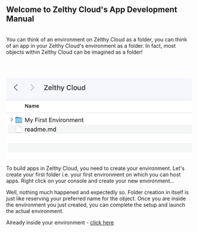 ## Welcome to Zelthy Cloud's App Development Manual
<br>  
You can think of an environment on Zelthy Cloud as a folder, you can think of an app in your Zelthy Cloud's environment as a folder. In fact, most objects within Zelthy Cloud can be imagined as a folder!

<br><br>

![alt text](Assets/ZelCloud_Environment.png "Title")


To build apps in Zelthy Cloud, you need to create your environment. Let's create your first folder i.e. your first environment on which you can host apps. Right click on your console and create your new environment... 

Well, nothing much happened and expectedly so. Folder creation in itself is just like reserving your preferred name for the object. Once you are inside the environment you just created, you can complete the setup and launch the actual environment.

Already inside your environment - [click here](Environment%201/env_setup.md)
